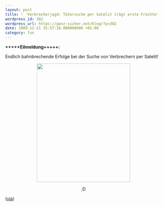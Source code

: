 ```yaml
---
layout: post
title: ! 'Verbrecherjagd: Tätersuche per Satelit trägt erste Früchte'
wordpress_id: 302
wordpress_url: https://ganz-sicher.net/blog/?p=302
date: 2009-12-21 15:57:18.000000000 +01:00
category: fun
---
```

<strong>+++++Eilmeldung+++++:</strong>

Endlich bahnbrechende Erfolge bei der Suche von Verbrechern per Satelit!

<p style="text-align: center;"><a class="borderimg" href="http://nedroidcomics.livejournal.com/265654.html"><img class="aligncenter size-full wp-image-304" title="Comic demonstriert jüngste Erfolge bei Verbrecherjadt" src="{{site.url}}/wp-content/uploads/2009-12-18-crimelab.gif" alt="" width="300" height="382" /></a></p>

<p style="text-align: center;">;D</p>

(<a href="http://nedroidcomics.livejournal.com/265654.html">via</a>)

